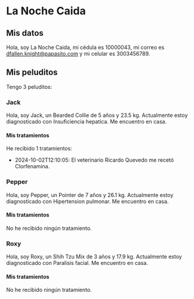 # La Noche Caida

## Mis datos

Hola, soy La Noche Caida, mi cédula es 10000043, mi correo es dfallen.knight@papasito.com y mi celular es 3003456789.

## Mis peluditos

Tengo 3 peluditos:

### Jack

Hola, soy Jack, un Bearded Collie de 5 años y 23.5 kg.
Actualmente estoy diagnosticado con Insuficiencia hepatica.
Me encuentro en casa.

#### Mis tratamientos

He recibido 1 tratamientos:
- 2024-10-02T12:10:05: El veterinario Ricardo Quevedo me recetó Clorfenamina.

### Pepper

Hola, soy Pepper, un Pointer de 7 años y 26.1 kg.
Actualmente estoy diagnosticado con Hipertension pulmonar.
Me encuentro en casa.

#### Mis tratamientos

No he recibido ningún tratamiento.

### Roxy

Hola, soy Roxy, un Shih Tzu Mix de 3 años y 17.9 kg.
Actualmente estoy diagnosticado con Paralisis facial.
Me encuentro en casa.

#### Mis tratamientos

No he recibido ningún tratamiento.

